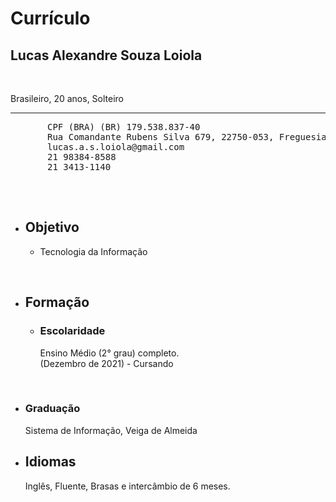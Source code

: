  <head>
     <meta charset = "utf-8">
     <h1>Currículo</h1>
  </head>
  
 <body>
     <h2>Lucas Alexandre Souza Loiola</h2><br>
     <p>Brasileiro, 20 anos, Solteiro</p>
       <hr>
     <pre>
       CPF (BRA) (BR) 179.538.837-40 
       Rua Comandante Rubens Silva 679, 22750-053, Freguesia Jacarépagua, rio de janeiro. 
       lucas.a.s.loiola@gmail.com
       21 98384-8588 
       21 3413-1140
     </pre>
       <br>
     <ul>
       <li>
         <h2>Objetivo</h2>
           <ul>
             <li>
               <p>Tecnologia da Informação</p>
             </li>
           </ul>
       </li>
         <br>
       <li>
         <h2>Formação</h2>
           <ul>
             <li>
               <h3>Escolaridade</h3>
             </li>
               <p>Ensino Médio (2° grau) completo. <br>
     (Dezembro de 2021) - Cursando</p>
            </ul>
           </li>
       <br>
     <li>
       <h3>Graduação</h3>
         <p>Sistema de Informação, Veiga de Almeida</p>
     </li>
      <li>
       <h2>Idiomas</h2>
     </li>
     <p>Inglês, Fluente, Brasas e intercâmbio de 6 meses.</p>
     </ul>
  </body>
